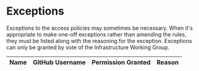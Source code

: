 # Exceptions

Exceptions to the access policies may sometimes be necessary. When it's appropriate to make one-off exceptions rather than amending the rules, they must be listed along with the reasoning for the exception. Exceptions can only be granted by vote of the Infrastructure Working Group.

| Name | GitHub Username | Permission Granted | Reason |
|------|-----------------|--------------------|--------|
